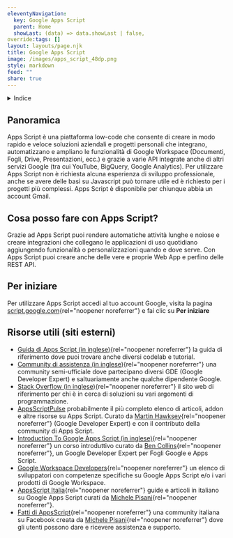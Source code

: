 ```yaml
---
eleventyNavigation:
  key: Google Apps Script
  parent: Home
  showLast: (data) => data.showLast | false,
override:tags: []
layout: layouts/page.njk
title: Google Apps Script
image: /images/apps_script_48dp.png
style: markdown
feed: ""
share: true
---
```

<details role="navigation">
<summary>
Indice
</summary>

- [Panoramica](#panoramica)
- [Cosa posso fare con Apps Script?](#cosa-posso-fare-con-apps-script%3F)
- [Per iniziare](#per-iniziare)
- [Risorse utili](<#risorse-utili-(siti-esterni)>)

</details>

## Panoramica

Apps Script è una piattaforma low-code che consente di creare in modo rapido e veloce soluzioni aziendali e progetti personali che integrano, automatizzano e ampliano le funzionalità di Google Workspace (Documenti, Fogli, Drive, Presentazioni, ecc.) e grazie a varie API integrate anche di altri servizi Google (tra cui YouTube, BigQuery, Google Analytics). Per utilizzare Apps Script non è richiesta alcuna esperienza di sviluppo professionale, anche se avere delle basi su Javascript può tornare utile ed è richiesto per i progetti più complessi. Apps Script è disponibile per chiunque abbia un account Gmail.

## Cosa posso fare con Apps Script?

Grazie ad Apps Script puoi rendere automatiche attività lunghe e noiose e creare integrazioni che collegano le applicazioni di uso quotidiano aggiungendo funzionalità o personalizzazioni quando e dove serve. Con Apps Script puoi creare anche delle vere e proprie Web App e perfino delle REST API.

## Per iniziare

Per utilizzare Apps Script accedi al tuo account Google, visita la pagina [script.google.com](https://script.google.com){rel="noopener noreferrer"} e fai clic su **Per iniziare**


## Risorse utili (siti esterni)

- [Guida di Apps Script (in inglese)](https://developers.google.com/apps-script/overview){rel="noopener noreferrer"} la guida di riferimento dove puoi trovare anche diversi codelab e tutorial.
- [Community di assistenza (in inglese)](https://developers.google.com/apps-script/community){rel="noopener noreferrer"} una community semi-ufficiale dove partecipano diversi GDE (Google Developer Expert) e saltuariamente anche qualche dipendente Google.
- [Stack Overflow (in inglese)](https://stackoverflow.com/questions/tagged/google-apps-script){rel="noopener noreferrer"} il sito web di riferimento per chi è in cerca di soluzioni su vari argomenti di programmazione.
- [AppsScriptPulse](https://pulse.appsscript.info/) probabilmente il più completo elenco di articoli, addon e altre risorse su Apps Script. Curato da [Martin Hawksey](https://twitter.com/mhawksey){rel="noopener noreferrer"} (Google Developer Expert) e con il contributo della community di Apps Script.
- [Introduction To Google Apps Script (in inglese)](https://courses.benlcollins.com/p/apps-script-blastoff){rel="noopener noreferrer"} un corso introduttivo curato da [Ben Collins](https://twitter.com/benlcollins){rel="noopener noreferrer"}, un Google Developer Expert per Fogli Google e Apps Script.
- [Google Workspace Developers](https://workspacedevs.com/){rel="noopener noreferrer"} un elenco di sviluppatori con competenze specifiche su Google Apps Script e/o i vari prodotti di Google Workspace.
- [AppsScript Italia](https://www.appsscript.it/){rel="noopener noreferrer"} guide e articoli in italiano su Google Apps Script curati da [Michele Pisani](https://twitter.com/michelepisani80){rel="noopener noreferrer"}.
- [Fatti di AppsScript](https://www.facebook.com/groups/AppsScript/){rel="noopener noreferrer"} una community italiana su Facebook creata da [Michele Pisani](https://www.facebook.com/michelepisani.it){rel="noopener noreferrer"} dove gli utenti possono dare e ricevere assistenza e supporto.